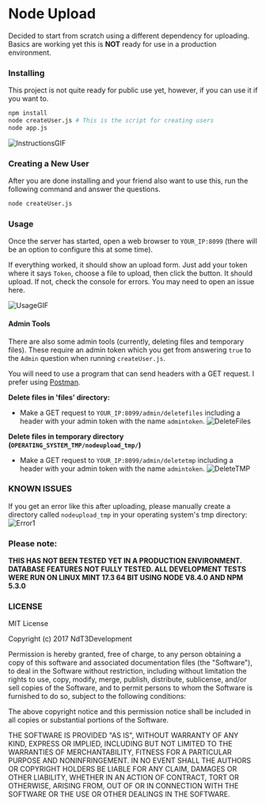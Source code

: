 # Node Upload
Decided to start from scratch using a different dependency for uploading. Basics are working yet this is **NOT** ready for use in a production environment.

### Installing
This project is not quite ready for public use yet, however, if you can use it if you want to.

```sh
npm install
node createUser.js # This is the script for creating users
node app.js
```

![InstructionsGIF](https://i.imgur.com/gMNDSZC.gif)

### Creating a New User
After you are done installing and your friend also want to use this, run the following command and answer the questions.

```sh
node createUser.js
```

### Usage

Once the server has started, open a web browser to `YOUR_IP:8099` (there will be an option to configure this at some time).

If everything worked, it should show an upload form. Just add your token where it says `Token`, choose a file to upload, then click the button. It should upload. If not, check the console for errors. You may need to open an issue here.

![UsageGIF](https://i.imgur.com/bZqbH0t.png)

#### Admin Tools

There are also some admin tools (currently, deleting files and temporary files). These require an admin token which you get from answering `true` to the `Admin` question when running `createUser.js`.

You will need to use a program that can send headers with a GET request. I prefer using [Postman](https://getpostman.com).

 **Delete files in 'files' directory:**
  - Make a GET request to `YOUR_IP:8099/admin/deletefiles` including a header with your admin token with the name `admintoken`.
  ![DeleteFiles](https://i.imgur.com/aVtL3d7.png)

  **Delete files in temporary directory (`OPERATING_SYSTEM_TMP/nodeupload_tmp/`)**
  - Make a GET request to `YOUR_IP:8099/admin/deletetmp` including a header with your admin token with the name `admintoken`.
  ![DeleteTMP](https://i.imgur.com/XXUjU38.png)

### KNOWN ISSUES
If you get an error like this after uploading, please manually create a directory called `nodeupload_tmp` in your operating system's tmp directory: ![Error1](https://i.imgur.com/TrdaOsK.png)

### Please note:
**THIS HAS NOT BEEN TESTED YET IN A PRODUCTION ENVIRONMENT. DATABASE FEATURES NOT FULLY TESTED. ALL DEVELOPMENT TESTS WERE RUN ON LINUX MINT 17.3 64 BIT USING NODE V8.4.0 AND NPM 5.3.0**

### LICENSE
MIT License

Copyright (c) 2017 NdT3Development

Permission is hereby granted, free of charge, to any person obtaining a copy
of this software and associated documentation files (the "Software"), to deal
in the Software without restriction, including without limitation the rights
to use, copy, modify, merge, publish, distribute, sublicense, and/or sell
copies of the Software, and to permit persons to whom the Software is
furnished to do so, subject to the following conditions:

The above copyright notice and this permission notice shall be included in all
copies or substantial portions of the Software.

THE SOFTWARE IS PROVIDED "AS IS", WITHOUT WARRANTY OF ANY KIND, EXPRESS OR
IMPLIED, INCLUDING BUT NOT LIMITED TO THE WARRANTIES OF MERCHANTABILITY,
FITNESS FOR A PARTICULAR PURPOSE AND NONINFRINGEMENT. IN NO EVENT SHALL THE
AUTHORS OR COPYRIGHT HOLDERS BE LIABLE FOR ANY CLAIM, DAMAGES OR OTHER
LIABILITY, WHETHER IN AN ACTION OF CONTRACT, TORT OR OTHERWISE, ARISING FROM,
OUT OF OR IN CONNECTION WITH THE SOFTWARE OR THE USE OR OTHER DEALINGS IN THE
SOFTWARE.
